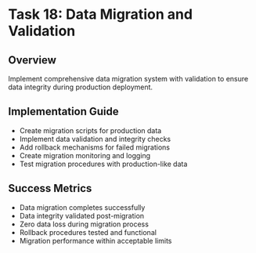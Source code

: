 # Task 18: Data Migration and Validation

## Overview
Implement comprehensive data migration system with validation to ensure data integrity during production deployment.

## Implementation Guide
- Create migration scripts for production data
- Implement data validation and integrity checks
- Add rollback mechanisms for failed migrations
- Create migration monitoring and logging
- Test migration procedures with production-like data

## Success Metrics
- Data migration completes successfully
- Data integrity validated post-migration
- Zero data loss during migration process
- Rollback procedures tested and functional
- Migration performance within acceptable limits